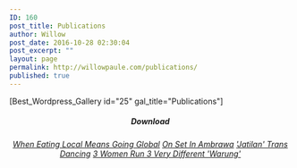 ```yaml
---
ID: 160
post_title: Publications
author: Willow
post_date: 2016-10-28 02:30:04
post_excerpt: ""
layout: page
permalink: http://willowpaule.com/publications/
published: true
---
```

[Best_Wordpress_Gallery id="25" gal_title="Publications"]
<h5 style="text-align: center;">Download</h5>
<p style="text-align: center;"><em><a href="http://willowpaule.com/wp-content/uploads/2016/10/When-eating-local-means_willowpaule.pdf" target="_blank">When Eating Local Means Going Global</a></em>
<a href="http://willowpaule.com/wp-content/uploads/2016/10/Ambarawa_willowpaule.pdf" target="_blank"><em>On Set In Ambrawa</em></a>
<a href="http://willowpaule.com/wp-content/uploads/2016/10/Jatilan_willowpaule.pdf" target="_blank"><em>'Jatilan' Trans Dancing</em></a>
<a href="http://willowpaule.com/wp-content/uploads/2016/10/3-women-run-3…warung_willowpaule.pdf" target="_blank"><em>3 Women Run 3 Very Different 'Warung'</em></a></p>